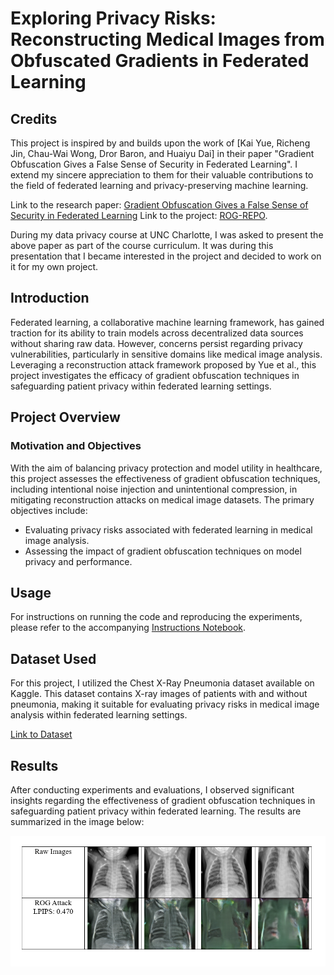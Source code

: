 # Exploring Privacy Risks: Reconstructing Medical Images from Obfuscated Gradients in Federated Learning

## Credits

This project is inspired by and builds upon the work of [Kai Yue, Richeng Jin, Chau-Wai Wong, Dror Baron, and Huaiyu Dai] in their paper "Gradient Obfuscation Gives a False Sense of Security in Federated Learning". I extend my sincere appreciation to them for their valuable contributions to the field of federated learning and privacy-preserving machine learning. 

Link to the research paper: [Gradient Obfuscation Gives a False Sense of Security in Federated Learning](https://arxiv.org/abs/2206.04055)
Link to the project: [ROG-REPO](https://github.com/KAI-YUE/rog).

During my data privacy course at UNC Charlotte, I was asked to present the above paper as part of the course curriculum. It was during this presentation that I became interested in the project and decided to work on it for my own project.

## Introduction

Federated learning, a collaborative machine learning framework, has gained traction for its ability to train models across decentralized data sources without sharing raw data. However, concerns persist regarding privacy vulnerabilities, particularly in sensitive domains like medical image analysis. Leveraging a reconstruction attack framework proposed by Yue et al., this project investigates the efficacy of gradient obfuscation techniques in safeguarding patient privacy within federated learning settings.

## Project Overview

### Motivation and Objectives
With the aim of balancing privacy protection and model utility in healthcare, this project assesses the effectiveness of gradient obfuscation techniques, including intentional noise injection and unintentional compression, in mitigating reconstruction attacks on medical image datasets. The primary objectives include:
- Evaluating privacy risks associated with federated learning in medical image analysis.
- Assessing the impact of gradient obfuscation techniques on model privacy and performance.

## Usage

For instructions on running the code and reproducing the experiments, please refer to the accompanying [Instructions Notebook](https://github.com/manognachennuru/manogna-dataprivacy-project/blob/main/dp_project_instructions.ipynb).

## Dataset Used

For this project, I utilized the Chest X-Ray Pneumonia dataset available on Kaggle. This dataset contains X-ray images of patients with and without pneumonia, making it suitable for evaluating privacy risks in medical image analysis within federated learning settings.

[Link to Dataset](https://www.kaggle.com/datasets/paultimothymooney/chest-xray-pneumonia)

## Results

After conducting experiments and evaluations, I observed significant insights regarding the effectiveness of gradient obfuscation techniques in safeguarding patient privacy within federated learning. The results are summarized in the image below:

<img src="doc/results.PNG" width=600>

